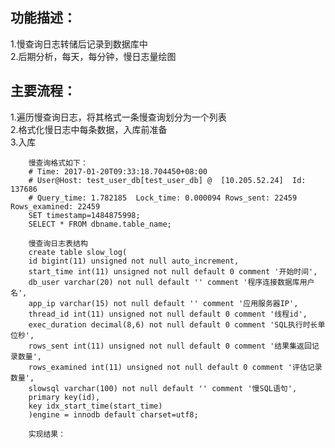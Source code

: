功能描述：
---
1.慢查询日志转储后记录到数据库中 <br>
2.后期分析，每天，每分钟，慢日志量绘图 <br>

主要流程：
---
1.遍历慢查询日志，将其格式一条慢查询划分为一个列表 <br>
2.格式化慢日志中每条数据，入库前准备<br>
3.入库 <br>

		慢查询格式如下：
		# Time: 2017-01-20T09:33:18.704450+08:00
		# User@Host: test_user_db[test_user_db] @  [10.205.52.24]  Id: 137686
		# Query_time: 1.782185  Lock_time: 0.000094 Rows_sent: 22459  Rows_examined: 22459
		SET timestamp=1484875998;
		SELECT * FROM dbname.table_name;

		慢查询日志表结构
		create table slow_log(
		id bigint(11) unsigned not null auto_increment,
		start_time int(11) unsigned not null default 0 comment '开始时间',
		db_user varchar(20) not null default '' comment '程序连接数据库用户名',
		app_ip varchar(15) not null default '' comment '应用服务器IP',
		thread_id int(11) unsigned not null default 0 comment '线程id',
		exec_duration decimal(8,6) not null default 0 comment 'SQL执行时长单位秒',
		rows_sent int(11) unsigned not null default 0 comment '结果集返回记录数量',
		rows_examined int(11) unsigned not null default 0 comment '评估记录数量',
		slowsql varchar(100) not null default '' comment '慢SQL语句',
		primary key(id),
		key idx_start_time(start_time)
		)engine = innodb default charset=utf8;

		实现结果：
		

